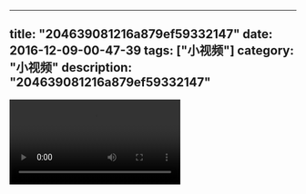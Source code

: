 
---
title: "204639081216a879ef59332147"
date: 2016-12-09-00-47-39
tags: ["小视频"]
category: "小视频"
description: "204639081216a879ef59332147"
---
<video src="http://ohtsqip0g.bkt.clouddn.com/204639081216a879ef59332147.mp4" controls="controls"></video>
